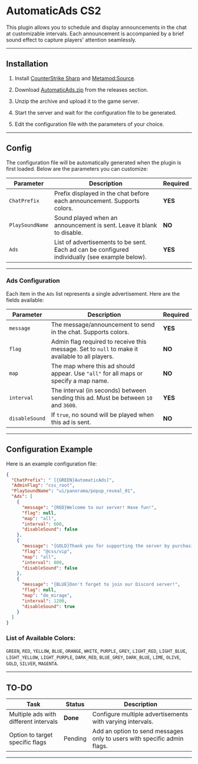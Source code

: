 # AutomaticAds CS2

This plugin allows you to schedule and display announcements in the chat at customizable intervals. Each announcement is accompanied by a brief sound effect to capture players' attention seamlessly.

---

## Installation
1. Install [CounterStrike Sharp](https://github.com/roflmuffin/CounterStrikeSharp) and [Metamod:Source](https://www.sourcemm.net/downloads.php/?branch=master).

2. Download [AutomaticAds.zip](https://github.com/wiruwiru/AutomaticAds-CS2/releases) from the releases section.

3. Unzip the archive and upload it to the game server.

4. Start the server and wait for the configuration file to be generated.

5. Edit the configuration file with the parameters of your choice.

---

## Config
The configuration file will be automatically generated when the plugin is first loaded. Below are the parameters you can customize:

| Parameter        | Description                                                                                       | Required |
|------------------|---------------------------------------------------------------------------------------------------|----------|
| `ChatPrefix`     | Prefix displayed in the chat before each announcement. Supports colors.                          | **YES**  |
| `PlaySoundName`  | Sound played when an announcement is sent. Leave it blank to disable.                             | **NO**   |
| `Ads`            | List of advertisements to be sent. Each ad can be configured individually (see example below).    | **YES**  |

---

### Ads Configuration
Each item in the `Ads` list represents a single advertisement. Here are the fields available:

| Parameter       | Description                                                                                         | Required |
|-----------------|-----------------------------------------------------------------------------------------------------|----------|
| `message`       | The message/announcement to send in the chat. Supports colors.                                      | **YES**  |
| `flag`          | Admin flag required to receive this message. Set to `null` to make it available to all players.     | **NO**   |
| `map`           | The map where this ad should appear. Use `"all"` for all maps or specify a map name.                | **NO**   |
| `interval`      | The interval (in seconds) between sending this ad. Must be between `10` and `3600`.                 | **YES**  |
| `disableSound`  | If `true`, no sound will be played when this ad is sent.                                            | **NO**   |

---

## Configuration Example
Here is an example configuration file:

```json
{
  "ChatPrefix": " [{GREEN}AutomaticAds]",
  "AdminFlag": "css_root",
  "PlaySoundName": "ui/panorama/popup_reveal_01",
  "Ads": [
    {
      "message": "{RED}Welcome to our server! Have fun!",
      "flag": null,
      "map": "all",
      "interval": 600,
      "disableSound": false
    },
    {
      "message": "{GOLD}Thank you for supporting the server by purchasing VIP!",
      "flag": "@css/vip",
      "map": "all",
      "interval": 800,
      "disableSound": false
    },
    {
      "message": "{BLUE}Don't forget to join our Discord server!",
      "flag": null,
      "map": "de_mirage",
      "interval": 1200,
      "disableSound": true
    }
  ]
}
```

### List of Available Colors:
`GREEN`, `RED`, `YELLOW`, `BLUE`, `ORANGE`, `WHITE`, `PURPLE`, `GREY`, `LIGHT_RED`, `LIGHT_BLUE`, `LIGHT_YELLOW`, `LIGHT_PURPLE`, `DARK_RED`, `BLUE_GREY`, `DARK_BLUE`, `LIME`, `OLIVE`, `GOLD`, `SILVER`, `MAGENTA`.

---

## TO-DO
| Task                               | Status     | Description                                                                                     |
|------------------------------------|------------|-------------------------------------------------------------------------------------------------|
| Multiple ads with different intervals | **Done**    | Configure multiple advertisements with varying intervals.                                       |
| Option to target specific flags    | Pending    | Add an option to send messages only to users with specific admin flags.                         |

---